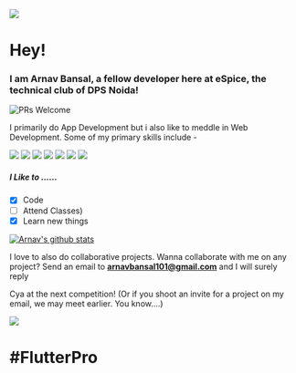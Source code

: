 ![](https://media.giphy.com/media/xUyrMCdgrOL3ntbTvK/giphy.gif)

# Hey!

### I am Arnav Bansal, a fellow developer here at eSpice, the technical club of DPS Noida!

![PRs Welcome](https://img.shields.io/badge/PRs-welcome-brightgreen.svg?style=flat-square)

I primarily do App Development but i also like to meddle in Web Development. Some of my primary skills include -

![](https://camo.githubusercontent.com/3f5a17ab56610b19378b1c3fcc589c330e4c7bec/68747470733a2f2f696d672e736869656c64732e696f2f62616467652f2d4769744875622d3138313731373f7374796c653d666c61742d737175617265266c6f676f3d676974687562) ![](https://camo.githubusercontent.com/d423cf12cc9ec53976db472d8844305e3f324418/68747470733a2f2f696d672e736869656c64732e696f2f62616467652f2d4a6176615363726970742d626c61636b3f7374796c653d666c61742d737175617265266c6f676f3d6a617661736372697074) ![](https://camo.githubusercontent.com/e84deddfd8c2c12a7d28911e3c70c569658ff6c3/68747470733a2f2f696d672e736869656c64732e696f2f62616467652f2d52656163742d626c61636b3f7374796c653d666c61742d737175617265266c6f676f3d7265616374) ![](https://camo.githubusercontent.com/d1955a46310c59bb55250d86c071a900f022da48/68747470733a2f2f696d672e736869656c64732e696f2f62616467652f2d48544d4c352d4533344632363f7374796c653d666c61742d737175617265266c6f676f3d68746d6c35266c6f676f436f6c6f723d7768697465) ![](https://camo.githubusercontent.com/1deba54ff90ed27981e953dd91a925cb663e9659/68747470733a2f2f696d672e736869656c64732e696f2f62616467652f2d435353332d3135373242363f7374796c653d666c61742d737175617265266c6f676f3d63737333) ![](https://camo.githubusercontent.com/0616d50fe4f21c42fa6742959c1d28bd54a26ae3/68747470733a2f2f696d672e736869656c64732e696f2f62616467652f2d4865726f6b752d3433303039383f7374796c653d666c61742d737175617265266c6f676f3d6865726f6b75) ![](https://camo.githubusercontent.com/710692c105a957837355c6ae0a9dc7e476c30f3f/68747470733a2f2f696d672e736869656c64732e696f2f62616467652f2d4769742d626c61636b3f7374796c653d666c61742d737175617265266c6f676f3d676974)
 
 ##### I Like to ......
 
 - [x] Code
 - [ ] Attend Classes)
 - [x] Learn new things
 
 [![Arnav's github stats](https://github-readme-stats.vercel.app/api?username=tperm94&theme=onedark)](https://github.com/anuraghazra/github-readme-stats)
 
 I love to also do collaborative projects. Wanna collaborate with me on any project? Send an email to **arnavbansal101@gmail.com** and I will surely reply
 
 Cya at the next competition! (Or if you shoot an invite for a project on my email, we may meet earlier. You know....)
 
 ![](https://github.com/ParthSethiTech/ParthSethiTech/blob/master/wave.gif)
 
 # #FlutterPro

<!--
**tperm94/tperm94** is a ✨ _special_ ✨ repository because its `README.md` (this file) appears on your GitHub profile.

Here are some ideas to get you started:

- 🔭 I’m currently working on ...
- 🌱 I’m currently learning ...
- 👯 I’m looking to collaborate on ...
- 🤔 I’m looking for help with ...
- 💬 Ask me about ...
- 📫 How to reach me: ...
- 😄 Pronouns: ...
- ⚡ Fun fact: ...
-->
